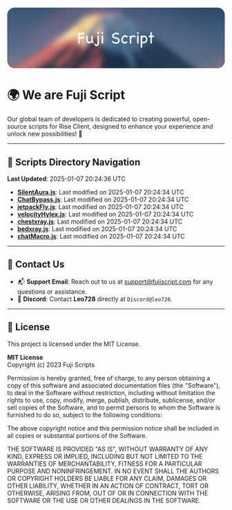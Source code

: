 ![Banner](.github/b.webp)

# 🌍 **We are Fuji Script**

Our global team of developers is dedicated to creating powerful, open-source scripts for Rise Client, designed to enhance your experience and unlock new possibilities! 🌟

---
<!-- SCRIPTS_NAVIGATION_START -->
## 📂 **Scripts Directory Navigation**

**Last Updated**: 2025-01-07 20:24:36 UTC

- **[SilentAura.js](scripts/SilentAura.js)**: Last modified on 2025-01-07 20:24:34 UTC
- **[ChatBypass.js](scripts/ChatBypass.js)**: Last modified on 2025-01-07 20:24:34 UTC
- **[jetpackFly.js](scripts/jetpackFly.js)**: Last modified on 2025-01-07 20:24:34 UTC
- **[velocityHylex.js](scripts/velocityHylex.js)**: Last modified on 2025-01-07 20:24:34 UTC
- **[chestxray.js](scripts/chestxray.js)**: Last modified on 2025-01-07 20:24:34 UTC
- **[bedxray.js](scripts/bedxray.js)**: Last modified on 2025-01-07 20:24:34 UTC
- **[chatMacro.js](scripts/chatMacro.js)**: Last modified on 2025-01-07 20:24:34 UTC

<!-- SCRIPTS_NAVIGATION_END -->

---

## 💬 **Contact Us**  
- 📬 **Support Email**: Reach out to us at [support@fujiscript.com](mailto:support@fujiscript.com) for any questions or assistance.  
- 💬 **Discord**: Contact **Leo728** directly at `Discord@leo728`.

---

## 📜 **License**

This project is licensed under the MIT License.  

**MIT License**  
Copyright (c) 2023 Fuji Scripts  

Permission is hereby granted, free of charge, to any person obtaining a copy of this software and associated documentation files (the "Software"), to deal in the Software without restriction, including without limitation the rights to use, copy, modify, merge, publish, distribute, sublicense, and/or sell copies of the Software, and to permit persons to whom the Software is furnished to do so, subject to the following conditions:  

The above copyright notice and this permission notice shall be included in all copies or substantial portions of the Software.  

THE SOFTWARE IS PROVIDED "AS IS", WITHOUT WARRANTY OF ANY KIND, EXPRESS OR IMPLIED, INCLUDING BUT NOT LIMITED TO THE WARRANTIES OF MERCHANTABILITY, FITNESS FOR A PARTICULAR PURPOSE AND NONINFRINGEMENT. IN NO EVENT SHALL THE AUTHORS OR COPYRIGHT HOLDERS BE LIABLE FOR ANY CLAIM, DAMAGES OR OTHER LIABILITY, WHETHER IN AN ACTION OF CONTRACT, TORT OR OTHERWISE, ARISING FROM, OUT OF OR IN CONNECTION WITH THE SOFTWARE OR THE USE OR OTHER DEALINGS IN THE SOFTWARE.  
